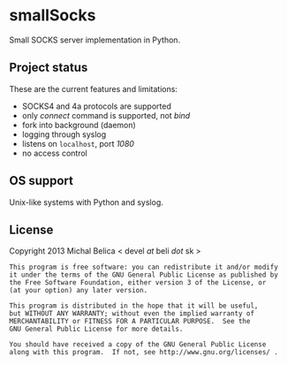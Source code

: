 smallSocks
==========

Small SOCKS server implementation in Python.

Project status
--------------

These are the current features and limitations:

  * SOCKS4 and 4a protocols are supported
  * only *connect* command is supported, not *bind*
  * fork into background (daemon)
  * logging through syslog
  * listens on `localhost`, port *1080*
  * no access control

OS support
----------

Unix-like systems with Python and syslog.

License
-------

Copyright 2013 Michal Belica < devel *at* beli *dot* sk >

```
This program is free software: you can redistribute it and/or modify
it under the terms of the GNU General Public License as published by
the Free Software Foundation, either version 3 of the License, or
(at your option) any later version.

This program is distributed in the hope that it will be useful,
but WITHOUT ANY WARRANTY; without even the implied warranty of
MERCHANTABILITY or FITNESS FOR A PARTICULAR PURPOSE.  See the
GNU General Public License for more details.

You should have received a copy of the GNU General Public License
along with this program.  If not, see http://www.gnu.org/licenses/ .
```

